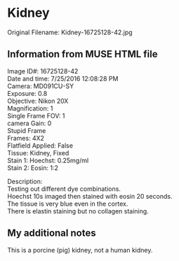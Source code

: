 # Kidney

Original Filename: Kidney-16725128-42.jpg

## Information from MUSE HTML file 

Image ID#: 16725128-42  
Date and time: 7/25/2016 12:08:28 PM  
Camera: MD091CU-SY  
Exposure: 0.8  
Objective: Nikon 20X  
Magnification: 1  
Single Frame FOV: 1  
camera Gain: 0  
Stupid Frame  
Frames: 4X2  
Flatfield Applied: False  
Tissue: Kidney, Fixed  
Stain 1: Hoechst: 0.25mg/ml  
Stain 2: Eosin: 1:2  

Description:  
Testing out different dye combinations.  
Hoechst 10s imaged then stained with eosin 20 seconds.  
The tissue is very blue even in the cortex.  
There is elastin staining but no collagen staining. 

## My additional notes

This is a porcine (pig) kidney, not a human kidney. 

